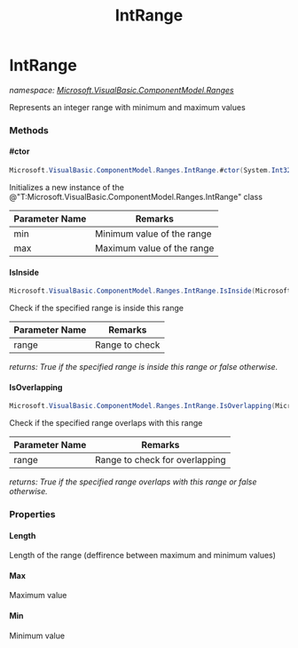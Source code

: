 ﻿---
title: IntRange
---

# IntRange
_namespace: [Microsoft.VisualBasic.ComponentModel.Ranges](N-Microsoft.VisualBasic.ComponentModel.Ranges.html)_

Represents an integer range with minimum and maximum values

### Methods

#### #ctor
```csharp
Microsoft.VisualBasic.ComponentModel.Ranges.IntRange.#ctor(System.Int32,System.Int32)
```
Initializes a new instance of the @"T:Microsoft.VisualBasic.ComponentModel.Ranges.IntRange" class

|Parameter Name|Remarks|
|--------------|-------|
|min|Minimum value of the range|
|max|Maximum value of the range|


#### IsInside
```csharp
Microsoft.VisualBasic.ComponentModel.Ranges.IntRange.IsInside(Microsoft.VisualBasic.ComponentModel.Ranges.IntRange)
```
Check if the specified range is inside this range

|Parameter Name|Remarks|
|--------------|-------|
|range|Range to check|

_returns: True if the specified range is inside this range or
 false otherwise._

#### IsOverlapping
```csharp
Microsoft.VisualBasic.ComponentModel.Ranges.IntRange.IsOverlapping(Microsoft.VisualBasic.ComponentModel.Ranges.IntRange)
```
Check if the specified range overlaps with this range

|Parameter Name|Remarks|
|--------------|-------|
|range|Range to check for overlapping|

_returns: True if the specified range overlaps with this range or
 false otherwise._



### Properties

#### Length
Length of the range (deffirence between maximum and minimum values)
#### Max
Maximum value
#### Min
Minimum value

